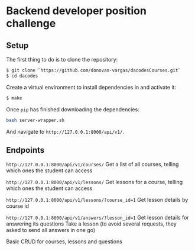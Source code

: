 # Backend developer position challenge

## Setup

The first thing to do is to clone the repository:

```sh
$ git clone `https://github.com/donovan-vargas/dacodesCourses.git`
$ cd dacodes
```

Create a virtual environment to install dependencies in and activate it:

```sh
$ make
```
Once `pip` has finished downloading the dependencies:
```sh
bash server-wrapper.sh
```
And navigate to `http://127.0.0.1:8000/api/v1/`.

## Endpoints 
`http://127.0.0.1:8000/api/v1/courses/` Get a list of all courses, 
telling which ones the student can access

`http://127.0.0.1:8000/api/v1/lessons/` Get lessons for a course, 
telling which ones the student can access

`http://127.0.0.1:8000/api/v1/lessons/?course_id=1` Get lesson details by course id

`http://127.0.0.1:8000/api/v1/answers/?lesson_id=1` Get lesson details for answering its questions
Take a lesson (to avoid several requests, they asked to send all answers in one go)

Basic CRUD for courses, lessons and questions
